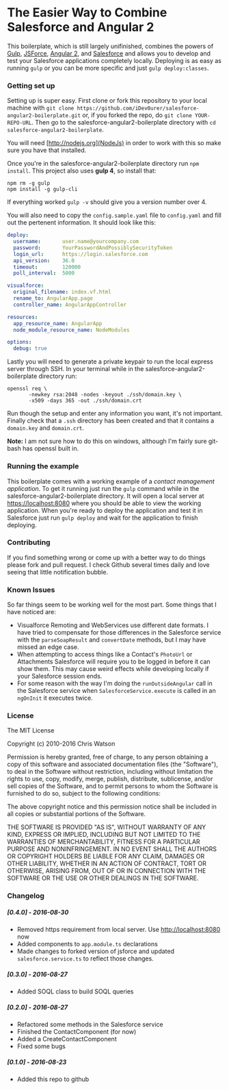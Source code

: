 # The Easier Way to Combine Salesforce and Angular 2

This boilerplate, which is still largely unifinished, combines the powers of [Gulp](http://gulpjs.com/), [JSForce](http://jsforce.github.io), [Angular 2](http://angular.io), and [Salesforce](https://salesforce.com) and allows you to develop and test your Salesforce applications completely locally. Deploying is as easy as running `gulp` or you can be more specific and just `gulp deploy:classes`.

### Getting set up

Setting up is super easy. First clone or fork this repository to your local machine with `git clone https://github.com/iDev0urer/salesforce-angular2-boilerplate.git` or, if you forked the repo, do `git clone YOUR-REPO-URL`. Then go to the salesforce-angular2-boilerplate directory with `cd salesforce-angular2-boilerplate`.

You will need [http://nodejs.org](NodeJs) in order to work with this so make sure you have that installed.

Once you're in the salesforce-angular2-boilerplate directory run `npm install`. This project also uses **gulp 4**, so install that:

```
npm rm -g gulp
npm install -g gulp-cli
```

If everything worked `gulp -v` should give you a version number over 4.

You will also need to copy the `config.sample.yaml` file to `config.yaml` and fill out the pertenent information. It should look like this:

```yaml
deploy:
  username:       user.name@yourcompany.com
  password:       YourPasswordAndPossiblySecurityToken
  login_url:      https://login.salesforce.com
  api_version:    36.0
  timeout:        120000
  poll_interval:  5000

visualforce:
  original_filename: index.vf.html
  rename_to: AngularApp.page
  controller_name: AngularAppController

resources:
  app_resource_name: AngularApp
  node_module_resource_name: NodeModules

options:
  debug: true
```

Lastly you will need to generate a private keypair to run the local express server through SSH. In your terminal while in the salesforce-angular2-boilerplate directory run:

```
openssl req \
       -newkey rsa:2048 -nodes -keyout ./ssh/domain.key \
       -x509 -days 365 -out ./ssh/domain.crt
```

Run though the setup and enter any information you want, it's not important. Finally check that a `.ssh` directory has been created and that it contains a `domain.key` and `domain.crt`.

**Note:** I am not sure how to do this on windows, although I'm fairly sure git-bash has openssl built in.

### Running the example

This boilerplate comes with a working example of a *contact management application*. To get it running just run the `gulp` command while in the   salesforce-angular2-boilerplate directory. It will open a local server at [https://localhost:8080](https://localhost:8080) where you should be able to view the working application. When you're ready to deploy the application and test it in Salesforce just run `gulp deploy` and wait for the application to finish deploying.


### Contributing

If you find something wrong or come up with a better way to do things please fork and pull request. I check Github several times daily and love seeing that little notification bubble.

### Known Issues

So far things seem to be working well for the most part. Some things that I have noticed are:

+ Visualforce Remoting and WebServices use different date formats. I have tried to compensate for those differences in the Salesforce service with the `parseSoapResult` and `convertDate` methods, but I may have missed an edge case.
+ When attempting to access things like a Contact's `PhotoUrl` or Attachments Salesforce will require you to be logged in before it can show them. This may cause weird effects while developing locally if your Salesforce session ends.
+ For some reason with the way I'm doing the `runOutsideAngular` call in the Salesforce service when `SalesforceService.execute` is called in an `ngOnInit` it executes twice.

### License

The MIT License

Copyright (c) 2010-2016 Chris Watson

Permission is hereby granted, free of charge, to any person obtaining a copy
of this software and associated documentation files (the "Software"), to deal
in the Software without restriction, including without limitation the rights
to use, copy, modify, merge, publish, distribute, sublicense, and/or sell
copies of the Software, and to permit persons to whom the Software is
furnished to do so, subject to the following conditions:

The above copyright notice and this permission notice shall be included in
all copies or substantial portions of the Software.

THE SOFTWARE IS PROVIDED "AS IS", WITHOUT WARRANTY OF ANY KIND, EXPRESS OR
IMPLIED, INCLUDING BUT NOT LIMITED TO THE WARRANTIES OF MERCHANTABILITY,
FITNESS FOR A PARTICULAR PURPOSE AND NONINFRINGEMENT. IN NO EVENT SHALL THE
AUTHORS OR COPYRIGHT HOLDERS BE LIABLE FOR ANY CLAIM, DAMAGES OR OTHER
LIABILITY, WHETHER IN AN ACTION OF CONTRACT, TORT OR OTHERWISE, ARISING FROM,
OUT OF OR IN CONNECTION WITH THE SOFTWARE OR THE USE OR OTHER DEALINGS IN
THE SOFTWARE.

### Changelog

##### [0.4.0] - 2016-08-30
- Removed https requirement from local server. Use [http://localhost:8080](http://localhost:8080) now
- Added components to `app.module.ts` declarations
- Made changes to forked version of jsforce and updated `salesforce.service.ts` to reflect those changes.

##### [0.3.0] - 2016-08-27
- Added SOQL class to build SOQL queries

##### [0.2.0] - 2016-08-27
- Refactored some methods in the Salesforce service
- Finished the ContactComponent (for now)
- Added a CreateContactComponent
- Fixed some bugs

##### [0.1.0] - 2016-08-23
- Added this repo to github
